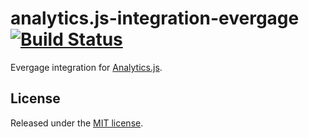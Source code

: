 # analytics.js-integration-evergage [![Build Status][ci-badge]][ci-link]

Evergage integration for [Analytics.js][].

## License

Released under the [MIT license](LICENSE).


[Analytics.js]: https://segment.com/docs/libraries/analytics.js/
[ci-link]: https://circleci.com/gh/segment-integrations/analytics.js-integration-evergage
[ci-badge]: https://circleci.com/gh/segment-integrations/analytics.js-integration-evergage.svg?style=svg
